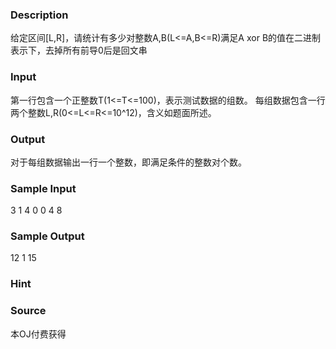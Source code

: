 
### Description
给定区间[L,R]，请统计有多少对整数A,B(L<=A,B<=R)满足A xor B的值在二进制表示下，去掉所有前导0后是回文串
### Input
第一行包含一个正整数T(1<=T<=100)，表示测试数据的组数。
每组数据包含一行两个整数L,R(0<=L<=R<=10^12)，含义如题面所述。
### Output
对于每组数据输出一行一个整数，即满足条件的整数对个数。
### Sample Input
3
1 4
0 0
4 8
### Sample Output
12
1
15

### Hint

### Source
本OJ付费获得